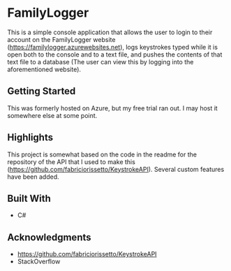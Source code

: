 # FamilyLogger

This is a simple console application that allows the user to login to their account on the FamilyLogger website (https://familylogger.azurewebsites.net), logs keystrokes typed while it is open both to the console and to a text file, and pushes the contents of that text file to a database (The user can view this by logging into the aforementioned website).

## Getting Started

This was formerly hosted on Azure, but my free trial ran out. I may host it somewhere else at some point.

## Highlights

This project is somewhat based on the code in the readme for the repository of the API that I used to make this (https://github.com/fabriciorissetto/KeystrokeAPI). Several custom features have been added.

## Built With

* C#

## Acknowledgments

* https://github.com/fabriciorissetto/KeystrokeAPI
* StackOverflow
